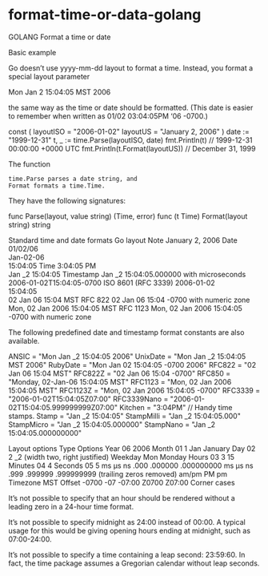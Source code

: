 # format-time-or-data-golang
GOLANG Format a time or date

Basic example

Go doesn’t use yyyy-mm-dd layout to format a time. Instead, you format a special layout parameter

Mon Jan 2 15:04:05 MST 2006

the same way as the time or date should be formatted. (This date is easier to remember when written as 01/02 03:04:05PM ‘06 -0700.)

const (
    layoutISO = "2006-01-02"
    layoutUS  = "January 2, 2006"
)
date := "1999-12-31"
t, _ := time.Parse(layoutISO, date)
fmt.Println(t)                  // 1999-12-31 00:00:00 +0000 UTC
fmt.Println(t.Format(layoutUS)) // December 31, 1999


The function

    time.Parse parses a date string, and
    Format formats a time.Time.

They have the following signatures:

func Parse(layout, value string) (Time, error)
func (t Time) Format(layout string) string

Standard time and date formats
Go layout 	Note
January 2, 2006 	Date
01/02/06 	
Jan-02-06 	
15:04:05 	Time
3:04:05 PM 	
Jan _2 15:04:05 	Timestamp
Jan _2 15:04:05.000000 	with microseconds
2006-01-02T15:04:05-0700 	ISO 8601 (RFC 3339)
2006-01-02 	
15:04:05 	
02 Jan 06 15:04 MST 	RFC 822
02 Jan 06 15:04 -0700 	with numeric zone
Mon, 02 Jan 2006 15:04:05 MST 	RFC 1123
Mon, 02 Jan 2006 15:04:05 -0700 	with numeric zone

The following predefined date and timestamp format constants are also available.

ANSIC       = "Mon Jan _2 15:04:05 2006"
UnixDate    = "Mon Jan _2 15:04:05 MST 2006"
RubyDate    = "Mon Jan 02 15:04:05 -0700 2006"
RFC822      = "02 Jan 06 15:04 MST"
RFC822Z     = "02 Jan 06 15:04 -0700"
RFC850      = "Monday, 02-Jan-06 15:04:05 MST"
RFC1123     = "Mon, 02 Jan 2006 15:04:05 MST"
RFC1123Z    = "Mon, 02 Jan 2006 15:04:05 -0700"
RFC3339     = "2006-01-02T15:04:05Z07:00"
RFC3339Nano = "2006-01-02T15:04:05.999999999Z07:00"
Kitchen     = "3:04PM"
// Handy time stamps.
Stamp      = "Jan _2 15:04:05"
StampMilli = "Jan _2 15:04:05.000"
StampMicro = "Jan _2 15:04:05.000000"
StampNano  = "Jan _2 15:04:05.000000000"

Layout options
Type 	Options
Year 	06   2006
Month 	01   1   Jan   January
Day 	02   2   _2   (width two, right justified)
Weekday 	Mon   Monday
Hours 	03   3   15
Minutes 	04   4
Seconds 	05   5
ms μs ns 	.000   .000000   .000000000
ms μs ns 	.999   .999999   .999999999   (trailing zeros removed)
am/pm 	PM   pm
Timezone 	MST
Offset 	-0700   -07   -07:00   Z0700   Z07:00
Corner cases

It’s not possible to specify that an hour should be rendered without a leading zero in a 24-hour time format.

It’s not possible to specify midnight as 24:00 instead of 00:00. A typical usage for this would be giving opening hours ending at midnight, such as 07:00-24:00.

It’s not possible to specify a time containing a leap second: 23:59:60. In fact, the time package assumes a Gregorian calendar without leap seconds.

